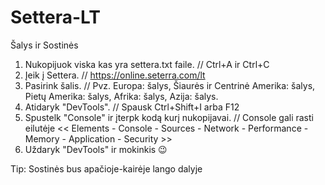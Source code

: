 # Settera-LT
Šalys ir Sostinės

1. Nukopijuok viska kas yra settera.txt faile. // Ctrl+A ir Ctrl+C
2. Įeik į Settera. // https://online.seterra.com/lt
3. Pasirink šalis. // Pvz. Europa: šalys, Šiaurės ir Centrinė Amerika: šalys, Pietų Amerika: šalys, Afrika: šalys, Azija: šalys.
4. Atidaryk "DevTools". // Spausk Ctrl+Shift+I arba F12
5. Spustelk "Console" ir įterpk kodą kurį nukopijavai. // Console gali rasti eilutėje << Elements - Console - Sources - Network - Performance - Memory - Application - Security >> 
6. Uždaryk "DevTools" ir mokinkis 😉

Tip: Sostinės bus apačioje-kairėje lango dalyje
